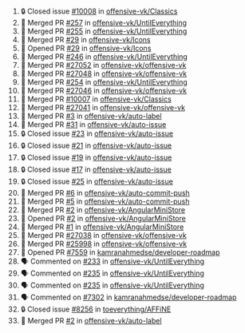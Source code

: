 <!--START_SECTION:activity-->
1. 🔒 Closed issue [#10008](https://github.com/offensive-vk/Classics/issues/10008) in [offensive-vk/Classics](https://github.com/offensive-vk/Classics)
2. 🎉 Merged PR [#257](https://github.com/offensive-vk/UntilEverything/pull/257) in [offensive-vk/UntilEverything](https://github.com/offensive-vk/UntilEverything)
3. 🎉 Merged PR [#255](https://github.com/offensive-vk/UntilEverything/pull/255) in [offensive-vk/UntilEverything](https://github.com/offensive-vk/UntilEverything)
4. 🎉 Merged PR [#29](https://github.com/offensive-vk/Icons/pull/29) in [offensive-vk/Icons](https://github.com/offensive-vk/Icons)
5. 💪 Opened PR [#29](https://github.com/offensive-vk/Icons/pull/29) in [offensive-vk/Icons](https://github.com/offensive-vk/Icons)
6. 🎉 Merged PR [#246](https://github.com/offensive-vk/UntilEverything/pull/246) in [offensive-vk/UntilEverything](https://github.com/offensive-vk/UntilEverything)
7. 🎉 Merged PR [#27052](https://github.com/offensive-vk/offensive-vk/pull/27052) in [offensive-vk/offensive-vk](https://github.com/offensive-vk/offensive-vk)
8. 🎉 Merged PR [#27048](https://github.com/offensive-vk/offensive-vk/pull/27048) in [offensive-vk/offensive-vk](https://github.com/offensive-vk/offensive-vk)
9. 🎉 Merged PR [#254](https://github.com/offensive-vk/UntilEverything/pull/254) in [offensive-vk/UntilEverything](https://github.com/offensive-vk/UntilEverything)
10. 🎉 Merged PR [#27046](https://github.com/offensive-vk/offensive-vk/pull/27046) in [offensive-vk/offensive-vk](https://github.com/offensive-vk/offensive-vk)
11. 🎉 Merged PR [#10007](https://github.com/offensive-vk/Classics/pull/10007) in [offensive-vk/Classics](https://github.com/offensive-vk/Classics)
12. 🎉 Merged PR [#27041](https://github.com/offensive-vk/offensive-vk/pull/27041) in [offensive-vk/offensive-vk](https://github.com/offensive-vk/offensive-vk)
13. 🎉 Merged PR [#3](https://github.com/offensive-vk/auto-label/pull/3) in [offensive-vk/auto-label](https://github.com/offensive-vk/auto-label)
14. 🎉 Merged PR [#31](https://github.com/offensive-vk/auto-issue/pull/31) in [offensive-vk/auto-issue](https://github.com/offensive-vk/auto-issue)
15. 🔒 Closed issue [#23](https://github.com/offensive-vk/auto-issue/issues/23) in [offensive-vk/auto-issue](https://github.com/offensive-vk/auto-issue)
16. 🔒 Closed issue [#21](https://github.com/offensive-vk/auto-issue/issues/21) in [offensive-vk/auto-issue](https://github.com/offensive-vk/auto-issue)
17. 🔒 Closed issue [#19](https://github.com/offensive-vk/auto-issue/issues/19) in [offensive-vk/auto-issue](https://github.com/offensive-vk/auto-issue)
18. 🔒 Closed issue [#17](https://github.com/offensive-vk/auto-issue/issues/17) in [offensive-vk/auto-issue](https://github.com/offensive-vk/auto-issue)
19. 🔒 Closed issue [#25](https://github.com/offensive-vk/auto-issue/issues/25) in [offensive-vk/auto-issue](https://github.com/offensive-vk/auto-issue)
20. 🎉 Merged PR [#6](https://github.com/offensive-vk/auto-commit-push/pull/6) in [offensive-vk/auto-commit-push](https://github.com/offensive-vk/auto-commit-push)
21. 🎉 Merged PR [#5](https://github.com/offensive-vk/auto-commit-push/pull/5) in [offensive-vk/auto-commit-push](https://github.com/offensive-vk/auto-commit-push)
22. 🎉 Merged PR [#2](https://github.com/offensive-vk/AngularMiniStore/pull/2) in [offensive-vk/AngularMiniStore](https://github.com/offensive-vk/AngularMiniStore)
23. 💪 Opened PR [#2](https://github.com/offensive-vk/AngularMiniStore/pull/2) in [offensive-vk/AngularMiniStore](https://github.com/offensive-vk/AngularMiniStore)
24. 🎉 Merged PR [#1](https://github.com/offensive-vk/AngularMiniStore/pull/1) in [offensive-vk/AngularMiniStore](https://github.com/offensive-vk/AngularMiniStore)
25. 🎉 Merged PR [#27038](https://github.com/offensive-vk/offensive-vk/pull/27038) in [offensive-vk/offensive-vk](https://github.com/offensive-vk/offensive-vk)
26. 🎉 Merged PR [#25998](https://github.com/offensive-vk/offensive-vk/pull/25998) in [offensive-vk/offensive-vk](https://github.com/offensive-vk/offensive-vk)
27. 💪 Opened PR [#7559](https://github.com/kamranahmedse/developer-roadmap/pull/7559) in [kamranahmedse/developer-roadmap](https://github.com/kamranahmedse/developer-roadmap)
28. 🗣 Commented on [#233](https://github.com/offensive-vk/UntilEverything/pull/233#issuecomment-2391653724) in [offensive-vk/UntilEverything](https://github.com/offensive-vk/UntilEverything)
29. 🗣 Commented on [#235](https://github.com/offensive-vk/UntilEverything/pull/235#issuecomment-2391648517) in [offensive-vk/UntilEverything](https://github.com/offensive-vk/UntilEverything)
30. 🗣 Commented on [#235](https://github.com/offensive-vk/UntilEverything/pull/235#issuecomment-2391647614) in [offensive-vk/UntilEverything](https://github.com/offensive-vk/UntilEverything)
31. 🗣 Commented on [#7302](https://github.com/kamranahmedse/developer-roadmap/issues/7302#issuecomment-2391603606) in [kamranahmedse/developer-roadmap](https://github.com/kamranahmedse/developer-roadmap)
32. 🔒 Closed issue [#8256](https://github.com/toeverything/AFFiNE/issues/8256) in [toeverything/AFFiNE](https://github.com/toeverything/AFFiNE)
33. 🎉 Merged PR [#2](https://github.com/offensive-vk/auto-label/pull/2) in [offensive-vk/auto-label](https://github.com/offensive-vk/auto-label)
<!--END_SECTION:activity-->
